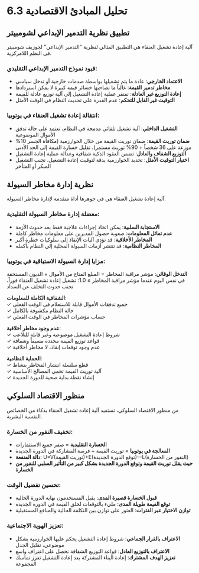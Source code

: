 # 6.3 تحليل المبادئ الاقتصادية

## تطبيق نظرية التدمير الإبداعي لشومبيتر

آلية إعادة تشغيل العنقاء هي التطبيق المثالي لنظرية "التدمير الإبداعي" لجوزيف شومبيتر في النظم اللامركزية.

### قيود نموذج التدمير الإبداعي التقليدي:

* **الاعتماد الخارجي**: عادة ما يتم تشغيلها بواسطة صدمات خارجية أو تدخل سياسي
* **مخاطر تدمير القيمة**: غالباً ما تصاحبها خسائر قيمة كبيرة لا يمكن استردادها
* **إعادة التوزيع غير العادلة**: تفتقر عملية إعادة التشغيل إلى آلية توزيع عادلة للقيمة
* **التوقيت غير القابل للتحكم**: عدم القدرة على تحديث النظام في الوقت الأمثل

### انتقالة إعادة تشغيل العنقاء في يوتوبيا:

* **التشغيل الداخلي**: آلية تشغيل تلقائي مدمجة في النظام، تعتمد على حالة تدفق الأموال الموضوعية
* **ضمان توريث القيمة**: ضمان توريث القيمة من خلال الخوارزمية (مكافأة الجسر 10% موزعة على 36 شخصاً + 90% توريث مستمر)، تقليل خسارة القيمة إلى الحد الأدنى
* **التوزيع الشفاف والعادل**: تضمن العقود الذكية شفافية وعدالة عملية إعادة التشغيل
* **اختيار التوقيت الأمثل**: تحديد الخوارزمية بدقة لتوقيت إعادة التشغيل، تجنب التشغيل المبكر أو المتأخر

## نظرية إدارة مخاطر السيولة

آلية إعادة تشغيل العنقاء هي في جوهرها أداة متقدمة لإدارة مخاطر السيولة.

### معضلة إدارة مخاطر السيولة التقليدية:

* **الاستجابة السلبية**: يمكن اتخاذ إجراءات علاجية فقط بعد حدوث الأزمة
* **عدم تماثل المعلومات**: صعوبة حصول المديرين على معلومات مخاطر كاملة
* **المخاطر الأخلاقية**: قد تؤدي آليات الإنقاذ إلى سلوكيات خطرة أكبر
* **المخاطر النظامية**: قد تنتشر أزمات السيولة المحلية إلى النظام بأكمله

### مزايا إدارة السيولة الاستباقية في يوتوبيا:

**التدخل الوقائي**: مؤشر مراقبة المخاطر = المبلغ المتاح من الأموال ÷ الديون المستحقة في نفس اليوم
عندما مؤشر مراقبة المخاطر ≥ 1.0: تشغيل إعادة تشغيل العنقاء فوراً، تجنب حدوث التخلف عن السداد

**الشفافية الكاملة للمعلومات**:  
✓ جميع تدفقات الأموال قابلة للاستعلام في الوقت الفعلي  
✓ حالة النظام مكشوفة بالكامل  
✓ حساب مؤشرات المخاطر في الوقت الفعلي

**عدم وجود مخاطر أخلاقية**:  
✓ شروط إعادة التشغيل موضوعية وغير قابلة للتلاعب  
✓ قواعد توزيع القيمة محددة مسبقاً وشفافة  
✓ عدم وجود توقعات إنقاذ، لا مخاطر أخلاقية

**الحماية النظامية**:  
✓ قطع سلسلة انتشار المخاطر بنشاط  
✓ آلية توريث القيمة تحمي المصالح الأساسية  
✓ إنشاء نقطة بداية صحية للدورة الجديدة

## منظور الاقتصاد السلوكي

من منظور الاقتصاد السلوكي، تستفيد آلية إعادة تشغيل العنقاء بذكاء من الخصائص النفسية البشرية.

### تخفيف النفور من الخسارة:

* **الخسارة التقليدية** = صفر جميع الاستثمارات
* **المعالجة في يوتوبيا** = توريث القيمة + فرصة المشاركة في الدورة الجديدة
* **دالة المنفعة**: U=V(توريث القيمة)+E(توقع الدورة الجديدة)—L(النفور من الخسارة)
* **حيث يقلل توريث القيمة وتوقع الدورة الجديدة بشكل كبير من التأثير السلبي للنفور من الخسارة**

### تحسين تفضيل الوقت:

* **قبول الخسارة قصيرة المدى**: يقبل المستخدمون نهاية الدورة الحالية
* **توقع القيمة طويلة المدى**: مليء بالتوقعات لخلق القيمة في الدورة الجديدة
* **توازن الاختيار عبر الفترات**: العثور على توازن بين التكلفة الحالية والمنافع المستقبلية

### تعزيز الهوية الاجتماعية:

* **الاعتراف بالقرار الجماعي**: شروط إعادة التشغيل يحكم عليها الخوارزمية بشكل موضوعي، تقليل الجدل
* **الاعتراف بالتوزيع العادل**: قواعد التوزيع الشفافة تحصل على اعتراف واسع
* **تعزيز الهدف المشترك**: إعادة البناء المشتركة بعد إعادة التشغيل تعزز تماسك المجموعة